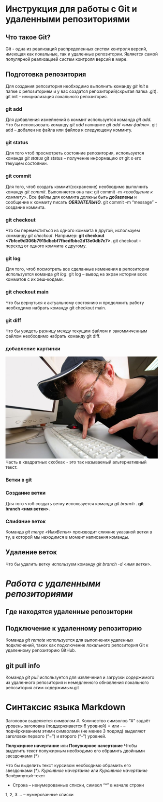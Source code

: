 

# Инструкция для работы с Git и удаленными репозиториями

## Что такое Git?
Git - одна из реализаций распределенных систем контроля версий, имеющая как локальные, так и удаленные репозитории. Является самой популярной реализацией систем контроля версий в мире.
## Подготовка репозитория
Для создания репозитория необходимо выполнить команду *git init* в папке с репозиторием и у вас создатся репозиторий(скрытая папка .git).  git init – инициализация локального репозитория.

### git add
Для добавления измейнений в коммит используется команда *git add*. Что бы использовать команду *git add* напишите *git add <имя файла>*. git add – добален ие файла или файлов к следующему коммиту. 

### git status
Для того чтоб просмотреть состояние репозитория, используется команда *git status* git status – получение информацию от git о его текущем состоянии.

### git commit
Для того, чтоб создать коммит(сохранение) необходимо выполнить команду *git commit*. Выполняется она так: git commit -m *<сообщение к коммиту>*. Все файлы для коммита должны быть **добавлены** и сообщение к коммиту писать ***ОБЯЗАТЕЛЬНО***.  git commit -m “message” – создание коммита.

### git checkout
Что бы переместиться из одного коммита в другой, используем комманду *git checkout*. Например: 
**git checkout <7bfce9d306b7915dbcbf7fbedfbbc2d13e0db7c7>**. git checkout – переход от одного коммита к другому.

### git log
Для того, чтоб посмотреть все сделанные изменения в репозитории используется команда *git log*. git log – вывод на экран истории всех коммитов с их хеш-кодами.

### git checkout main
Что бы вернуться к актуальному состоянию и продолжить работу необходимо набрать команду git checkout main.

### git diff
Что бы увидеть разницу между текущим файлом и закоммиченным файлом необходимо набрать команду git diff.

### добавление картинки
![Я во время семинаров](programmist.jpeg)
Часть в квадратных скобках - это так называемый альтернативный текст.

### Ветки в git

### Создание ветки

Для того чтоб создать ветку используется команда *git branch* . **git branch <имя ветки>**. 

### Слиdяние веток
Команда *git merge <ИмяВетки>* производит слияние указаной ветки в ту, в которой мы находимся в момент написания команды.

## Удаление веток
Что бы удалить ветку используем команду *git branch -d <имя ветки>*.

# *Работа с удаленными репозиториями*

## Где находятся удаленные репозитории

## Подключение к удаленному репозиторию
Команда *git remote* используется для выполнения удаленных подключений, таких как подключение локального репозитория Git к удаленному репозиторию GitHub.

## git pull info
Команда *git pull* используется для извлечения и загрузки содержимого из удаленного репозитория и немедленного обновления локального репозитория этим содержимым.git 

# Синтаксис языка Markdown
Заголовок выделяется символом #. Количество символов “#” задаёт уровень заголовка (поддерживается 6 уровней) = или - – подчёркиванием этими символами (не менее 3 подряд) выделяют заголовки
первого (“=”) и второго (“-”) уровней.

**Полужирное начертание** или __Полужирное начертание__
Чтобы выделить текст полужирным необходимо его обрамить двойными звездочками (*)

Что бы выделить текст курсивом необходимо обрамить его звездочками (*). *Курсивное начертание* или _Курсивное начертание_
~~Зачёркнутый текст~~

* Строка – ненумерованные списки, символ “*” в начале строки

1, 2, 3 … – нумерованные списки

